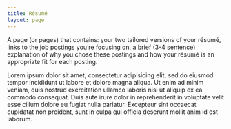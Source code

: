 ```yaml
---
title: Résumé
layout: page
---
```


A page (or pages) that contains:
your two tailored versions of your résumé, 
links to the job postings you’re focusing on, 
a brief (3-4 sentence) explanation of why you chose these postings and how your résumé is an appropriate fit for each posting.

Lorem ipsum dolor sit amet, consectetur adipisicing elit, sed do eiusmod
tempor incididunt ut labore et dolore magna aliqua. Ut enim ad minim veniam,
quis nostrud exercitation ullamco laboris nisi ut aliquip ex ea commodo
consequat. Duis aute irure dolor in reprehenderit in voluptate velit esse
cillum dolore eu fugiat nulla pariatur. Excepteur sint occaecat cupidatat non
proident, sunt in culpa qui officia deserunt mollit anim id est laborum.